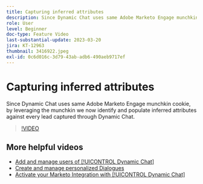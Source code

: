 ```yaml
---
title: Capturing inferred attributes
description: Since Dynamic Chat uses same Adobe Marketo Engage munchkin cookie, by leveraging the munchkin we now identify and populate inferred attributes against every lead captured through Dynamic Chat
role: User
level: Beginner
doc-type: Feature Video
last-substantial-update: 2023-03-20
jira: KT-12963
thumbnail: 3416922.jpeg
exl-id: 0c6d016c-3d79-43ab-adb6-490aeb9717ef
---
```

# Capturing inferred attributes

Since Dynamic Chat uses same Adobe Marketo Engage munchkin cookie, by leveraging the munchkin we now identify and populate inferred attributes against every lead captured through Dynamic Chat.

>[!VIDEO](https://video.tv.adobe.com/v/3416922/?quality=12&learn=on)

## More helpful videos

* [Add and manage users of [!UICONTROL Dynamic Chat] ](user-management.md)
* [Create and manage personalized Dialogues](dialogue-management.md)
* [Activate your Marketo Integration with [!UICONTROL Dynamic Chat] ](marketo-integration.md)

